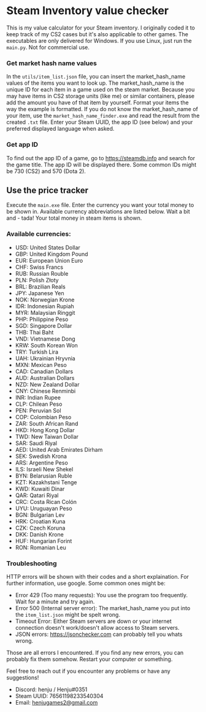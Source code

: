 # Steam Inventory value checker

This is my value calculator for your Steam inventory. I originally coded it to keep track of my CS2 cases but it's also applicable to other games.
The executables are only delivered for Windows. If you use Linux, just run the `main.py`.
Not for commercial use.

### Get market hash name values

In the `utils/item_list.json` file, you can insert the market_hash_name values of the items you want to look up.
The market_hash_name is the unique ID for each item in a game used on the steam market.
Because you may have items in CS2 storage units (like me) or similar containers, please add the amount you have of that item by yourself. Format your items the way the example is formatted.
If you do not know the market_hash_name of your item, use the `market_hash_name_finder.exe` and read the result from the created `.txt` file.
Enter your Steam UUID, the app ID (see below) and your preferred displayed language when asked.

### Get app ID

To find out the app ID of a game, go to https://steamdb.info and search for the game title. The app ID will be displayed there.
Some common IDs might be 730 (CS2) and 570 (Dota 2).


## Use the price tracker

Execute the `main.exe` file. Enter the currency you want your total money to be shown in. Available currency abbreviations are listed below.
Wait a bit and - tada! Your total money in steam items is shown.

### Available currencies:

+ USD: United States Dollar
+ GBP: United Kingdom Pound
+ EUR: European Union Euro
+ CHF: Swiss Francs
+ RUB: Russian Rouble
+ PLN: Polish Złoty
+ BRL: Brazilian Reals
+ JPY: Japanese Yen
+ NOK: Norwegian Krone
+ IDR: Indonesian Rupiah
+ MYR: Malaysian Ringgit
+ PHP: Philippine Peso
+ SGD: Singapore Dollar
+ THB: Thai Baht
+ VND: Vietnamese Dong
+ KRW: South Korean Won
+ TRY: Turkish Lira
+ UAH: Ukrainian Hryvnia
+ MXN: Mexican Peso
+ CAD: Canadian Dollars
+ AUD: Australian Dollars
+ NZD: New Zealand Dollar
+ CNY: Chinese Renminbi
+ INR: Indian Rupee
+ CLP: Chilean Peso
+ PEN: Peruvian Sol
+ COP: Colombian Peso
+ ZAR: South African Rand
+ HKD: Hong Kong Dollar
+ TWD: New Taiwan Dollar
+ SAR: Saudi Riyal
+ AED: United Arab Emirates Dirham
+ SEK: Swedish Krona
+ ARS: Argentine Peso
+ ILS: Israeli New Shekel
+ BYN: Belarusian Ruble
+ KZT: Kazakhstani Tenge
+ KWD: Kuwaiti Dinar
+ QAR: Qatari Riyal
+ CRC: Costa Rican Colón
+ UYU: Uruguayan Peso
+ BGN: Bulgarian Lev
+ HRK: Croatian Kuna
+ CZK: Czech Koruna
+ DKK: Danish Krone
+ HUF: Hungarian Forint
+ RON: Romanian Leu

### Troubleshooting

HTTP errors will be shown with their codes and a short explaination. For further information, use google. Some common ones might be:
+ Error 429 (Too many requests): You use the program too frequently. Wait for a minute and try again.
+ Error 500 (Internal server error): The market_hash_name you put into the `item_list.json` might be spelt wrong.
+ Timeout Error: Either Steam servers are down or your internet connection doesn't work/doesn't allow access to Steam servers.
+ JSON errors: https://jsonchecker.com can probably tell you whats wrong.

Those are all errors I encountered. If you find any new errors, you can probably fix them somehow. Restart your computer or something.

Feel free to reach out if you encounter any problems or have any suggestions!
+ Discord: henju / Henju#0351
+ Steam UUID: 76561198233540304
+ Email: henjugames2@gmail.com